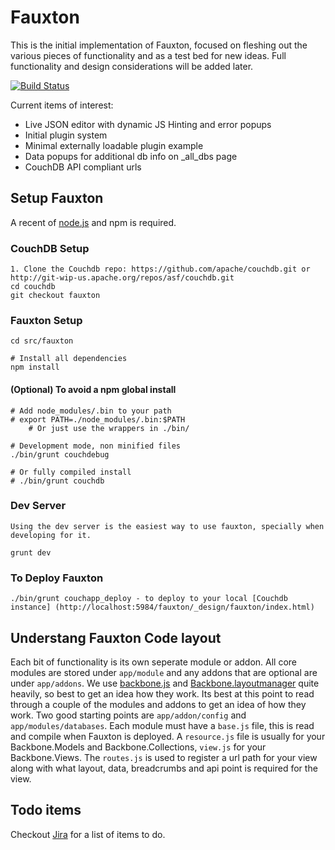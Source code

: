 Fauxton
=======

This is the initial implementation of Fauxton, focused on fleshing out
the various pieces of functionality and as a test bed for new ideas.
Full functionality and design considerations will be added later.


[![Build Status](http://ci.couchdb.org:8888/job/Fauxton/badge/icon)](http://ci.couchdb.org:8888/job/Fauxton/)

Current items of interest:

  * Live JSON editor with dynamic JS Hinting and error popups
  * Initial plugin system
  * Minimal externally loadable plugin example
  * Data popups for additional db info on \_all_dbs page
  * CouchDB API compliant urls

## Setup Fauxton ##

A recent of [node.js](http://nodejs.org/) and npm is required.

### CouchDB Setup ###

    1. Clone the Couchdb repo: https://github.com/apache/couchdb.git or http://git-wip-us.apache.org/repos/asf/couchdb.git
    cd couchdb
    git checkout fauxton

### Fauxton Setup ###

    cd src/fauxton

    # Install all dependencies
    npm install

#### (Optional) To avoid a npm global install
    # Add node_modules/.bin to your path
    # export PATH=./node_modules/.bin:$PATH
		# Or just use the wrappers in ./bin/

    # Development mode, non minified files
    ./bin/grunt couchdebug

    # Or fully compiled install
    # ./bin/grunt couchdb

### Dev Server
    Using the dev server is the easiest way to use fauxton, specially when developing for it.

    grunt dev

### To Deploy Fauxton

    ./bin/grunt couchapp_deploy - to deploy to your local [Couchdb instance] (http://localhost:5984/fauxton/_design/fauxton/index.html)

## Understang Fauxton Code layout

Each bit of functionality is its own seperate module or addon. All core modules are stored under `app/module` and any addons that are optional are under `app/addons`.
We use [backbone.js](http://backbonejs.org/) and [Backbone.layoutmanager](https://github.com/tbranyen/backbone.layoutmanager) quite heavily, so best to get an idea how they work.
Its best at this point to read through a couple of the modules and addons to get an idea of how they work. Two good starting points are `app/addon/config` and `app/modules/databases`.
Each module must have a `base.js` file, this is read and compile when Fauxton is deployed. A `resource.js` file is usually for your Backbone.Models and Backbone.Collections,
`view.js` for your Backbone.Views. The `routes.js` is used to register a url path for your view along with what layout, data, breadcrumbs and api point is required for the view.

## Todo items

Checkout [Jira](https://issues.apache.org/jira/browse/COUCHDB/component/12320406) for a list of items to do.

